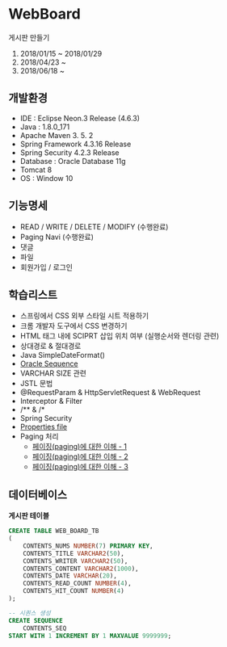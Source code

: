 # WebBoard
게시판 만들기

1. 2018/01/15 ~ 2018/01/29
2. 2018/04/23 ~ 
3. 2018/06/18 ~  

## 개발환경
* IDE : Eclipse Neon.3 Release (4.6.3)
* Java : 1.8.0_171
* Apache Maven 3. 5. 2
* Spring Framework 4.3.16 Release
* Spring Security 4.2.3 Release
* Database : Oracle Database 11g
* Tomcat 8
* OS : Window 10

## 기능명세
* READ / WRITE / DELETE / MODIFY (수행완료)
* Paging Navi (수행완료)
* 댓글
* 파일
* 회원가입 / 로그인

## 학습리스트
* 스프링에서 CSS 외부 스타일 시트 적용하기
* 크롬 개발자 도구에서 CSS 변경하기
* HTML 태그 내에 SCIPRT 삽입 위치 여부 (실행순서와 렌더링 관련)
* 상대경로 & 절대경로
* Java SimpleDateFormat() 
* [ Oracle Sequence ](http://pasudo123.tistory.com/140)
* VARCHAR SIZE 관련
* JSTL 문법
* @RequestParam & HttpServletRequest & WebRequest
* Interceptor & Filter
* /** & /*
* Spring Security
* [ Properties file ](http://pasudo123.tistory.com/215)
* Paging 처리 
    * [ 페이징(paging)에 대한 이해 - 1 ](https://okky.kr/article/282819)
    * [ 페이징(paging)에 대한 이해 - 2 ](https://okky.kr/article/282926)
    * [ 페이징(paging)에 대한 이해 - 3 ](https://okky.kr/article/283315)

## 데이터베이스
__게시판 테이블__
~~~SQL
CREATE TABLE WEB_BOARD_TB
(
    CONTENTS_NUMS NUMBER(7) PRIMARY KEY,
    CONTENTS_TITLE VARCHAR2(50),
    CONTENTS_WRITER VARCHAR2(50),
    CONTENTS_CONTENT VARCHAR2(1000),
    CONTENTS_DATE VARCHAR(20),
    CONTENTS_READ_COUNT NUMBER(4),
    CONTENTS_HIT_COUNT NUMBER(4)
);

-- 시퀀스 생성
CREATE SEQUENCE 
    CONTENTS_SEQ
START WITH 1 INCREMENT BY 1 MAXVALUE 9999999;
~~~
